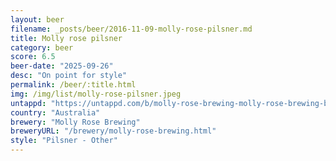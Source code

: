 ```yaml
---
layout: beer
filename: _posts/beer/2016-11-09-molly-rose-pilsner.md
title: Molly rose pilsner
category: beer
score: 6.5
beer-date: "2025-09-26"
desc: "On point for style"
permalink: /beer/:title.html
img: /img/list/molly-rose-pilsner.jpeg
untappd: "https://untappd.com/b/molly-rose-brewing-molly-rose-brewing-builders-arms-pilsner/6187728"
country: "Australia"
brewery: "Molly Rose Brewing"
breweryURL: "/brewery/molly-rose-brewing.html"
style: "Pilsner - Other"
---
```

